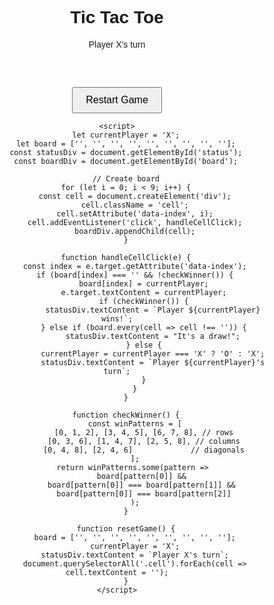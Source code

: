 <!DOCTYPE html>
<html>
<head>
    <title>Tic Tac Toe</title>
    <style>
        body { font-family: Arial; text-align: center; }
        .board { display: grid; grid-template-columns: repeat(3, 100px); gap: 5px; margin: 20px auto; width: 310px; }
        .cell { width: 100px; height: 100px; border: 2px solid #000; font-size: 60px; cursor: pointer; }
        button { padding: 10px 20px; font-size: 16px; margin-top: 20px; }
    </style>
</head>
<body>
    <h1>Tic Tac Toe</h1>
    <div id="status">Player X's turn</div>
    <div class="board" id="board"></div>
    <button onclick="resetGame()">Restart Game</button>

    <script>
        let currentPlayer = 'X';
        let board = ['', '', '', '', '', '', '', '', ''];
        const statusDiv = document.getElementById('status');
        const boardDiv = document.getElementById('board');

        // Create board
        for (let i = 0; i < 9; i++) {
            const cell = document.createElement('div');
            cell.className = 'cell';
            cell.setAttribute('data-index', i);
            cell.addEventListener('click', handleCellClick);
            boardDiv.appendChild(cell);
        }

        function handleCellClick(e) {
            const index = e.target.getAttribute('data-index');
            if (board[index] === '' && !checkWinner()) {
                board[index] = currentPlayer;
                e.target.textContent = currentPlayer;
                if (checkWinner()) {
                    statusDiv.textContent = `Player ${currentPlayer} wins!`;
                } else if (board.every(cell => cell !== '')) {
                    statusDiv.textContent = "It's a draw!";
                } else {
                    currentPlayer = currentPlayer === 'X' ? 'O' : 'X';
                    statusDiv.textContent = `Player ${currentPlayer}'s turn`;
                }
            }
        }

        function checkWinner() {
            const winPatterns = [
                [0, 1, 2], [3, 4, 5], [6, 7, 8], // rows
                [0, 3, 6], [1, 4, 7], [2, 5, 8], // columns
                [0, 4, 8], [2, 4, 6]             // diagonals
            ];
            return winPatterns.some(pattern => 
                board[pattern[0]] && 
                board[pattern[0]] === board[pattern[1]] && 
                board[pattern[0]] === board[pattern[2]]
            );
        }

        function resetGame() {
            board = ['', '', '', '', '', '', '', '', ''];
            currentPlayer = 'X';
            statusDiv.textContent = `Player X's turn`;
            document.querySelectorAll('.cell').forEach(cell => cell.textContent = '');
        }
    </script>
</body>
</html> 
  
